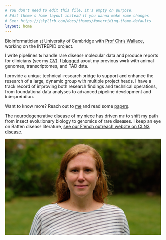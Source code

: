 ```yaml
---
# You don't need to edit this file, it's empty on purpose.
# Edit theme's home layout instead if you wanna make some changes
# See: https://jekyllrb.com/docs/themes/#overriding-theme-defaults
layout: home
---
```



Bioinformatician at University of Cambridge with [Prof Chris Wallace](http://chr1swallace.github.io/), working on the INTREPID project.

I write pipelines to handle rare disease molecular data and produce reports for clinicians (see my [CV](https://emelinefavreau.github.io/cv/)). I [blogged](https://emelinefavreau.github.io/blog/) about my previous work with animal genomes, transcriptomes, and TAD data. 

I provide a unique technical-research bridge to support and enhance the research of a large, dynamic group with multiple project heads. I have a track record of improving both research findings and technical operations, from foundational data analyses to advanced pipeline development and interpretation.

Want to know more? Reach out to [me](https://emelinefavreau.github.io/contact/) and read some [papers](https://emelinefavreau.github.io/publications/).

The neurodegenerative disease of my niece has driven me to shift my path from insect evolutionary biology to genomics of rare diseases. I keep an eye on Batten disease literature, [see our French outreach website on CLN3 disease](http://cln.jmfavreau.info/index.html).

![Emeline Favreau head and shoulder picture](assets/dr_emeline_favreau_DSCF0933_20-09-24.jpg)







